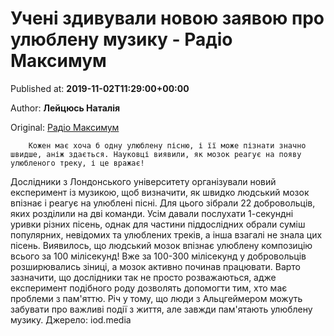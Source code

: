 
# Учені здивували новою заявою про улюблену музику - Радіо Максимум

Published at: **2019-11-02T11:29:00+00:00**

Author: **Лейцюсь Наталія**

Original: [Радіо Максимум](https://maximum.fm/ucheni-zdivuvali-novoyu-zayavoyu-pro-ulyublenu-muziku_n168940)


        Кожен має хоча б одну улюблену пісню, і її може пізнати значно швидше, аніж здається. Науковці виявили, як мозок реагує на появу улюбленого треку, і це вражає!
      
Дослідники з Лондонського університету організували новий експеримент із музикою, щоб визначити, як швидко людський мозок впізнає і реагує на улюблені пісні.
Для цього зібрали 22 добровольців, яких розділили на дві команди. Усім давали послухати 1-секундні уривки різних пісень, однак для частини піддослідних обрали суміш популярних, невідомих та улюблених треків, а інша взагалі не знала цих пісень.
Виявилось, що людський мозок впізнає улюблену композицію всього за 100 мілісекунд! Вже за 100-300 мілісекунд у добровольців розширювались зіниці, а мозок активно починав працювати.
Варто зазначити, що дослідники так не просто розважаються, адже експеримент подібного роду дозволять допомогти тим, хто має проблеми з пам'яттю. Річ у тому, що люди з Альцгеймером можуть забувати про важливі події з життя, але завжди пам'ятають улюблену музику.
Джерело: iod.media
